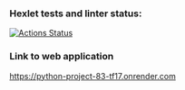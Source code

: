 ### Hexlet tests and linter status:
[![Actions Status](https://github.com/tulolo287/python-project-83/actions/workflows/hexlet-check.yml/badge.svg)](https://github.com/tulolo287/python-project-83/actions)
### Link to web application
https://python-project-83-tf17.onrender.com
